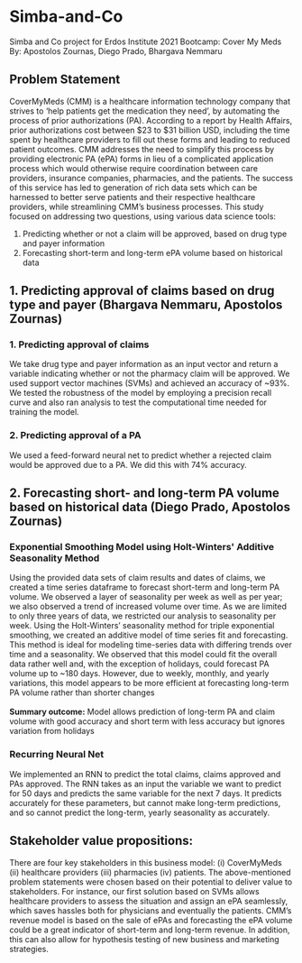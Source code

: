 # Simba-and-Co
Simba and Co project for Erdos Institute 2021 Bootcamp: Cover My Meds <br>
By: Apostolos Zournas, Diego Prado, Bhargava Nemmaru
## Problem Statement
CoverMyMeds (CMM) is a healthcare information technology company that strives to ‘help patients get the medication they need’, by automating the process of prior authorizations (PA). According to a report by Health Affairs, prior authorizations cost between $23 to $31 billion USD, including the time spent by healthcare providers to fill out these forms and leading to reduced patient outcomes. CMM addresses the need to simplify this process by providing electronic PA (ePA) forms in lieu of a complicated application process which would otherwise require coordination between care providers, insurance companies, pharmacies, and the patients. The success of this service has led to generation of rich data sets which can be harnessed to better serve patients and their respective healthcare providers, while streamlining CMM’s business processes. This study focused on addressing two questions, using various data science tools:
1. Predicting whether or not a claim will be approved, based on drug type and payer information
2. Forecasting short-term and long-term ePA volume based on historical data 

## 1. Predicting approval of claims based on drug type and payer (Bhargava Nemmaru, Apostolos Zournas)
### 1. Predicting approval of claims
We take drug type and payer information as an input vector and return a variable indicating whether or not the pharmacy claim will be approved. We used support vector machines (SVMs) and achieved an accuracy of ~93%. We tested the robustness of the model by employing a precision recall curve and also ran analysis to test the computational time needed for training the model. 
### 2. Predicting approval of a PA
We used a feed-forward neural net to predict whether a rejected claim would be approved due to a PA. We did this with 74% accuracy. 

## 2. Forecasting short- and long-term PA volume based on historical data (Diego Prado, Apostolos Zournas)
### Exponential Smoothing Model using Holt-Winters' Additive Seasonality Method
Using the provided data sets of claim results and dates of claims, we created a time series dataframe to forecast short-term and long-term PA volume. We observed a layer of seasonality per week as well as per year; we also observed a trend of increased volume over time. As we are limited to only three years of data, we restricted our analysis to seasonality per week. Using the Holt-Winters’ seasonality method for triple exponential smoothing, we created an additive model of time series fit and forecasting. This method is ideal for modeling time-series data with differing trends over time and a seasonality. We observed that this model could fit the overall data rather well and, with the exception of holidays, could forecast PA volume up to ~180 days. However, due to weekly, monthly, and yearly variations, this model appears to be more efficient at forecasting long-term PA volume rather than shorter changes
<br>
<br>
**Summary outcome:** Model allows prediction of long-term PA and claim volume with good accuracy and short term with less accuracy but ignores variation from holidays
### Recurring Neural Net
We implemented an RNN to predict the total claims, claims approved and PAs approved. The RNN takes as an input the variable we want to predict for 50 days and predicts the same variable for the next 7 days. It predicts accurately for these parameters, but cannot make long-term predictions, and so cannot predict the long-term, yearly seasonality as accurately.

## Stakeholder value propositions: 
There are four key stakeholders in this business model: (i) CoverMyMeds (ii) healthcare providers (iii) pharmacies (iv) patients. The above-mentioned problem statements were chosen based on their potential to deliver value to stakeholders. For instance, our first solution based on SVMs allows healthcare providers to assess the situation and assign an ePA seamlessly, which saves hassles both for physicians and eventually the patients. CMM’s revenue model is based on the sale of ePAs and forecasting the ePA volume could be a great indicator of short-term and long-term revenue. In addition, this can also allow for hypothesis testing of new business and marketing strategies. 
